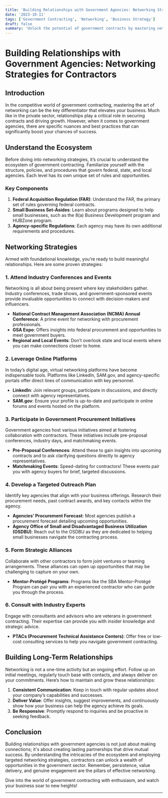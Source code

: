 ```yaml
---
title: 'Building Relationships with Government Agencies: Networking Strategies for Contractors'
date: '2023-10-11'
tags: ['Government Contracting', 'Networking', 'Business Strategy']
draft: false
summary: 'Unlock the potential of government contracts by mastering networking strategies that foster lasting relationships with government agencies!'
---
```


# Building Relationships with Government Agencies: Networking Strategies for Contractors

## Introduction

In the competitive world of government contracting, mastering the art of networking can be the key differentiator that elevates your business. Much like in the private sector, relationships play a critical role in securing contracts and driving growth. However, when it comes to government agencies, there are specific nuances and best practices that can significantly boost your chances of success.

## Understand the Ecosystem

Before diving into networking strategies, it’s crucial to understand the ecosystem of government contracting. Familiarize yourself with the structure, policies, and procedures that govern federal, state, and local agencies. Each level has its own unique set of rules and opportunities.

### Key Components

1. **Federal Acquisition Regulation (FAR)**: Understand the FAR, the primary set of rules governing federal contracts.
2. **Small Business Set-Asides**: Learn about programs designed to help small businesses, such as the 8(a) Business Development program and HUBZone program.
3. **Agency-specific Regulations**: Each agency may have its own additional requirements and procedures.

## Networking Strategies

Armed with foundational knowledge, you’re ready to build meaningful relationships. Here are some proven strategies:

### 1. **Attend Industry Conferences and Events**

Networking is all about being present where key stakeholders gather. Industry conferences, trade shows, and government-sponsored events provide invaluable opportunities to connect with decision-makers and influencers.

- **National Contract Management Association (NCMA) Annual Conference**: A prime event for networking with procurement professionals.
- **GSA Expo**: Offers insights into federal procurement and opportunities to meet government buyers.
- **Regional and Local Events**: Don’t overlook state and local events where you can make connections closer to home.

### 2. **Leverage Online Platforms**

In today’s digital age, virtual networking platforms have become indispensable tools. Platforms like LinkedIn, SAM.gov, and agency-specific portals offer direct lines of communication with key personnel.

- **LinkedIn**: Join relevant groups, participate in discussions, and directly connect with agency representatives.
- **SAM.gov**: Ensure your profile is up-to-date and participate in online forums and events hosted on the platform.

### 3. **Participate in Government Procurement Initiatives**

Government agencies host various initiatives aimed at fostering collaboration with contractors. These initiatives include pre-proposal conferences, industry days, and matchmaking events.

- **Pre-Proposal Conferences**: Attend these to gain insights into upcoming contracts and to ask clarifying questions directly to agency representatives.
- **Matchmaking Events**: Speed-dating for contractors! These events pair you with agency buyers for brief, targeted discussions.

### 4. **Develop a Targeted Outreach Plan**

Identify key agencies that align with your business offerings. Research their procurement needs, past contract awards, and key contacts within the agency.

- **Agencies’ Procurement Forecast**: Most agencies publish a procurement forecast detailing upcoming opportunities.
- **Agency Office of Small and Disadvantaged Business Utilization (OSDBU)**: Reach out to the OSDBU as they are dedicated to helping small businesses navigate the contracting process.

### 5. **Form Strategic Alliances**

Collaborate with other contractors to form joint ventures or teaming arrangements. These alliances can open up opportunities that may be challenging to capture on your own.

- **Mentor-Protégé Programs**: Programs like the SBA Mentor-Protégé Program can pair you with an experienced contractor who can guide you through the process.

### 6. **Consult with Industry Experts**

Engage with consultants and advisors who are veterans in government contracting. Their expertise can provide you with insider knowledge and strategic advice.

- **PTACs (Procurement Technical Assistance Centers)**: Offer free or low-cost consulting services to help you navigate government contracting.

## Building Long-Term Relationships

Networking is not a one-time activity but an ongoing effort. Follow up on initial meetings, regularly touch base with contacts, and always deliver on your commitments. Here’s how to maintain and grow these relationships:

1. **Consistent Communication**: Keep in touch with regular updates about your company’s capabilities and successes.
2. **Deliver Value**: Offer insights, suggest improvements, and continuously show how your business can help the agency achieve its goals.
3. **Be Responsive**: Promptly respond to inquiries and be proactive in seeking feedback.

## Conclusion

Building relationships with government agencies is not just about making connections; it's about creating lasting partnerships that drive mutual success. By understanding the intricacies of the ecosystem and employing targeted networking strategies, contractors can unlock a wealth of opportunities in the government sector. Remember, persistence, value delivery, and genuine engagement are the pillars of effective networking.

Dive into the world of government contracting with enthusiasm, and watch your business soar to new heights!

---